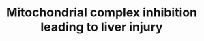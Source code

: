 ---
authors:
- Marvin M2
- Egonw
- Eweitz
- Finterly
description: 'This is the AOP represented in https://aopwiki.org/aops/273: Mitochondrial
  complex inhibition leading to liver injury.'
last-edited: 2021-05-28
organisms:
- Homo sapiens
redirect_from:
- /index.php/Pathway:WP5034
- /instance/WP5034
schema-jsonld:
- '@context': https://schema.org/
  '@id': https://wikipathways.github.io/pathways/WP5034.html
  '@type': Dataset
  creator:
    '@type': Organization
    name: WikiPathways
  description: 'This is the AOP represented in https://aopwiki.org/aops/273: Mitochondrial
    complex inhibition leading to liver injury.'
  keywords:
  - ''
  - Assembly of mitochondrial complex I
  - 'KE1545: Decrease in mitochondrial phosphorilation'
  - Entacapone
  - 'KE1653: Binding of inhibitor to '
  - 'KE887: Inhibition, '
  - Unfolded Protein Response
  - NADH-ubiquinone oxidoreductase (complex I)
  - mitochondrial complex IV
  - mitochondrial complex III
  - 'KE888: Binding of inhibitor, '
  - 'KE55: N/A, Cell injury/death'
  - Fenpyroximate
  - Aurovertin
  - 'KE177: N/A, Mitochondrial dysfunction 1'
  - 'KE1549: Liver injury'
  - mitochondrial complex V
  - 'KE1655: Binding of inhibitor to '
  - Benzbromarone
  - Diclofenac sodium
  - 'KE1548: Necrotic tissue'
  - Pyridaben
  - 'KE1542: Mitochondrial Complex III antagonism'
  - Oligomycin
  - Rotenone
  - Ferroptosis
  - 'KE1543: Mitochondrial Complex IV inhibition'
  - 'KE1544: Mitochondrial Complex V inhibition'
  - Assembly of mitochondrial complex IV
  - Antimycin A1
  - KCN
  - Necrosis
  - Electron Transport Chain (oxidative phosphorylation)
  - Assembly of mitochondrial complex III
  - Metformin
  - 'KE1654: Binding of inhibitor to '
  - Apoptosis
  - Amiodarone
  - 'KE889: Impaired, Proteostasis'
  - Nefazodone
  - Autophagy
  - Impaired proteostasis
  license: CC0
  name: Mitochondrial complex inhibition leading to liver injury
seo: CreativeWork
title: Mitochondrial complex inhibition leading to liver injury
wpid: WP5034
---